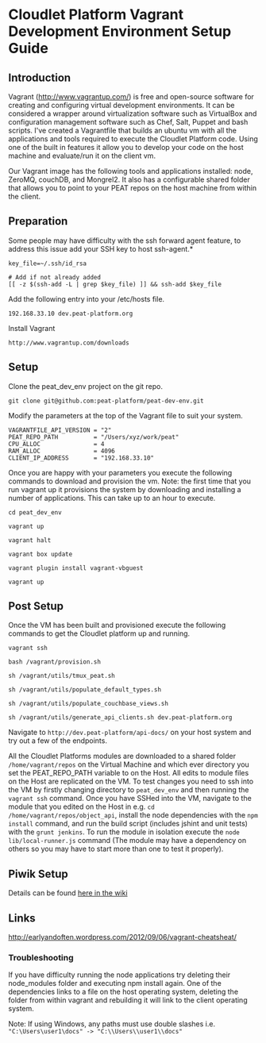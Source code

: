 # Cloudlet Platform Vagrant Development Environment Setup Guide

## Introduction

Vagrant (http://www.vagrantup.com/) is free and open-source software for creating and configuring virtual development environments. It can be considered a wrapper around virtualization software such as VirtualBox and configuration management software such as Chef, Salt, Puppet and bash scripts. I've created a Vagrantfile that builds an ubuntu vm with all the applications and tools required to execute the Cloudlet Platform code. Using one of the built in features it allow you to develop your code on the host machine and evaluate/run it on the client vm.

Our Vagrant image has the following tools and applications installed: node, ZeroMQ, couchDB, and Mongrel2. It also has a configurable shared folder that allows you to point to your PEAT repos on the host machine from within the client.


## Preparation

Some people may have difficulty with the ssh forward agent feature, to address this issue add your SSH key to host ssh-agent.*

    key_file=~/.ssh/id_rsa

    # Add if not already added
    [[ -z $(ssh-add -L | grep $key_file) ]] && ssh-add $key_file


Add the following entry into your /etc/hosts file.

    192.168.33.10 dev.peat-platform.org

Install Vagrant

    http://www.vagrantup.com/downloads

## Setup

Clone the peat_dev_env project on the git repo.

    git clone git@github.com:peat-platform/peat-dev-env.git


Modify the parameters at the top of the Vagrant file to suit your system.

    VAGRANTFILE_API_VERSION = "2"
    PEAT_REPO_PATH          = "/Users/xyz/work/peat"
    CPU_ALLOC               = 4
    RAM_ALLOC               = 4096
    CLIENT_IP_ADDRESS       = "192.168.33.10"

Once you are happy with your parameters you execute the following commands to download and provision the vm. Note: the first time that you run vagrant up it provisions the system by downloading and installing a number of applications. This can take up to an hour to execute.

    cd peat_dev_env

    vagrant up

    vagrant halt

    vagrant box update

    vagrant plugin install vagrant-vbguest

    vagrant up


## Post Setup

Once the VM has been built and provisioned execute the following commands to get the Cloudlet platform up and running.

    vagrant ssh

    bash /vagrant/provision.sh

    sh /vagrant/utils/tmux_peat.sh

    sh /vagrant/utils/populate_default_types.sh

    sh /vagrant/utils/populate_couchbase_views.sh

    sh /vagrant/utils/generate_api_clients.sh dev.peat-platform.org

Navigate to `http://dev.peat-platform/api-docs/` on your host system and try out a few of the endpoints.

All the Cloudlet Platforms modules are downloaded to a shared folder `/home/vagrant/repos` on the Virtual Machine and which ever directory you set the PEAT_REPO_PATH variable to on the Host. All edits to module files on the Host are replicated on the VM. To test changes you need to ssh into the VM by firstly changing directory to `peat_dev_env` and then running the `vagrant ssh` command. Once you have SSHed into the VM, navigate to the module that you edited on the Host in e.g. `cd /home/vagrant/repos/object_api`, install the node dependencies with the `npm install` command, and run the build script (includes jshint and unit tests) with the `grunt jenkins`. To run the module in isolation execute the `node lib/local-runner.js` command (The module may have a dependency on others so you may have to start more than one to test it properly).


## Piwik Setup

Details can be found [here in the wiki](https://github.com/peat-platform/peat-dev-env/wiki/Piwik-Setup)

## Links
http://earlyandoften.wordpress.com/2012/09/06/vagrant-cheatsheat/


### Troubleshooting

If you have difficulty running the node applications try deleting their node_modules folder and executing npm install again. One of the dependencies links to a file on the host operating system, deleting the folder from within vagrant and rebuilding it will link to the client operating system.

Note: If using Windows, any paths must use double slashes i.e. `"C:\Users\user1\docs" -> "C:\\Users\\user1\\docs"`